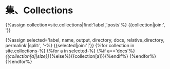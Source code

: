 # 集、Collections
{%assign collection=site.collections|find:'label','posts'%}
{{collection|join:', '}}

{%assign selected='label, name, output, directory, docs, relative_directory, permalink'|split:', '-%}
{{selected|join:'|'}}
{%for collection in site.collections-%}
{%for a in selected-%}
{%if a=='docs'%}*{{collection[a]|size}}*{%else%}{{collection[a]}}{%endif%}
{%endfor%}
{%endfor%}
